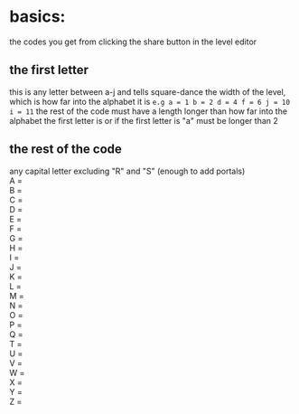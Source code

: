 # basics:
the codes you get from clicking the share button in the level editor  
## the first letter  
this is any letter between a-j and tells square-dance the width of the level, which is how far into the alphabet it is
```e.g a = 1 b = 2 d = 4 f = 6 j = 10 i = 11```
the rest of the code must have a length longer than how far into the alphabet the first letter is or if the first letter is "a"
must be longer than 2  
## the rest of the code
any capital letter excluding "R" and "S" (enough to add portals)  
A =   
B =   
C =   
D =   
E =   
F =   
G =   
H =   
I =   
J =   
K =   
L =   
M =   
N =   
O =   
P =   
Q =   
T =   
U =   
V =   
W =   
X =   
Y =   
Z =   
